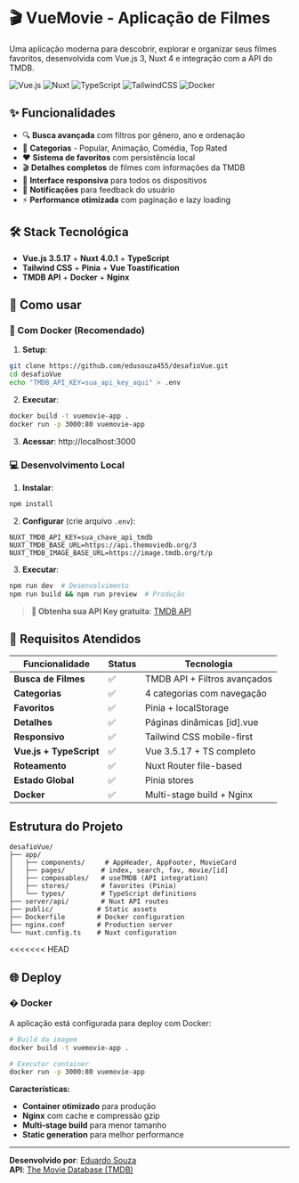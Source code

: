 # 🎬 VueMovie - Aplicação de Filmes

Uma aplicação moderna para descobrir, explorar e organizar seus filmes favoritos, desenvolvida com Vue.js 3, Nuxt 4 e integração com a API do TMDB.

![Vue.js](https://img.shields.io/badge/Vue.js-4FC08D?style=for-the-badge&logo=vue.js&logoColor=white)
![Nuxt](https://img.shields.io/badge/Nuxt-00DC82?style=for-the-badge&logo=nuxt.js&logoColor=white)
![TypeScript](https://img.shields.io/badge/TypeScript-007ACC?style=for-the-badge&logo=typescript&logoColor=white)
![TailwindCSS](https://img.shields.io/badge/Tailwind_CSS-38B2AC?style=for-the-badge&logo=tailwind-css&logoColor=white)
![Docker](https://img.shields.io/badge/Docker-2496ED?style=for-the-badge&logo=docker&logoColor=white)

## ✨ Funcionalidades

- 🔍 **Busca avançada** com filtros por gênero, ano e ordenação
- 📂 **Categorias** - Popular, Animação, Comédia, Top Rated
- ❤️ **Sistema de favoritos** com persistência local
- 🎬 **Detalhes completos** de filmes com informações da TMDB
- 📱 **Interface responsiva** para todos os dispositivos
- 🔔 **Notificações** para feedback do usuário
- ⚡ **Performance otimizada** com paginação e lazy loading

## 🛠 Stack Tecnológica

- **Vue.js 3.5.17** + **Nuxt 4.0.1** + **TypeScript**
- **Tailwind CSS** + **Pinia** + **Vue Toastification**
- **TMDB API** + **Docker** + **Nginx**

## 🚀 Como usar

### 🐳 Com Docker (Recomendado)

1. **Setup**:
```bash
git clone https://github.com/edusouza455/desafioVue.git
cd desafioVue
echo "TMDB_API_KEY=sua_api_key_aqui" > .env
```

2. **Executar**:
```bash
docker build -t vuemovie-app .
docker run -p 3000:80 vuemovie-app
```

3. **Acessar**: http://localhost:3000

### 💻 Desenvolvimento Local

1. **Instalar**:
```bash
npm install
```

2. **Configurar** (crie arquivo `.env`):
```env
NUXT_TMDB_API_KEY=sua_chave_api_tmdb
NUXT_TMDB_BASE_URL=https://api.themoviedb.org/3
NUXT_TMDB_IMAGE_BASE_URL=https://image.tmdb.org/t/p
```

3. **Executar**:
```bash
npm run dev  # Desenvolvimento
npm run build && npm run preview  # Produção
```

> **📝 Obtenha sua API Key gratuita**: [TMDB API](https://www.themoviedb.org/settings/api)

## 🎯 Requisitos Atendidos

| Funcionalidade | Status | Tecnologia |
|----------------|--------|------------|
| **Busca de Filmes** | ✅ | TMDB API + Filtros avançados |
| **Categorias** | ✅ | 4 categorias com navegação |
| **Favoritos** | ✅ | Pinia + localStorage |
| **Detalhes** | ✅ | Páginas dinâmicas [id].vue |
| **Responsivo** | ✅ | Tailwind CSS mobile-first |
| **Vue.js + TypeScript** | ✅ | Vue 3.5.17 + TS completo |
| **Roteamento** | ✅ | Nuxt Router file-based |
| **Estado Global** | ✅ | Pinia stores |
| **Docker** | ✅ | Multi-stage build + Nginx |

##  Estrutura do Projeto

```
desafioVue/
├── app/
│   ├── components/     # AppHeader, AppFooter, MovieCard
│   ├── pages/         # index, search, fav, movie/[id]
│   ├── composables/   # useTMDB (API integration)
│   ├── stores/        # favorites (Pinia)
│   └── types/         # TypeScript definitions
├── server/api/        # Nuxt API routes
├── public/           # Static assets
├── Dockerfile        # Docker configuration
├── nginx.conf        # Production server
└── nuxt.config.ts    # Nuxt configuration
```
<<<<<<< HEAD

## 🌐 Deploy

### � Docker

A aplicação está configurada para deploy com Docker:

```bash
# Build da imagem
docker build -t vuemovie-app .

# Executar container
docker run -p 3000:80 vuemovie-app
```

**Características:**
- **Container otimizado** para produção
- **Nginx** com cache e compressão gzip  
- **Multi-stage build** para menor tamanho
- **Static generation** para melhor performance

---

**Desenvolvido por**: [Eduardo Souza](https://github.com/edusouza455)  
**API**: [The Movie Database (TMDB)](https://www.themoviedb.org/)
